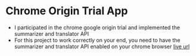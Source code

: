 # Chrome Origin Trial App
- I participated in the chrome google origin trial and implemented the summarizer and translator API
- For this project to work correctly on your end, you need to have the summarizer and translator API enabled on your chrome browser
[live url](https://adexai.netlify.app/)
